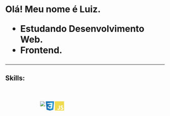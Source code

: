 <h1>Olá! Meu nome é Luiz.</1>

- Estudando Desenvolvimento Web.
- Frontend.
<hr>
<h2>Skills:</h2><br><br>
<div style="display:flex; padding:10px; margin-left:100px;">
  <img height="30px" src="https://clipground.com/images/html5-logo-2.png">
  <img height="30px" src="https://raw.githubusercontent.com/devicons/devicon/master/icons/css3/css3-original.svg">
  <img height="30px" src="https://raw.githubusercontent.com/devicons/devicon/master/icons/javascript/javascript-plain.svg">
</div>
